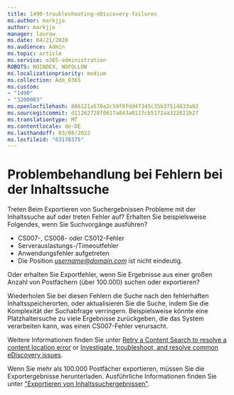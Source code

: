 ```yaml
---
title: 1490-troubleshooting-eDiscovery-failures
ms.author: markjjo
author: markjjo
manager: lauraw
ms.date: 04/21/2020
ms.audience: Admin
ms.topic: article
ms.service: o365-administration
ROBOTS: NOINDEX, NOFOLLOW
ms.localizationpriority: medium
ms.collection: Adm_O365
ms.custom:
- "1490"
- "3200003"
ms.openlocfilehash: 886121a570a2c59f8fdd47345c35b37514833a02
ms.sourcegitcommit: d11262728f0617a843a0117cb5172aa322022b27
ms.translationtype: MT
ms.contentlocale: de-DE
ms.lasthandoff: 03/08/2022
ms.locfileid: "63178375"
---
```

# <a name="troubleshoot-content-search-errors"></a>Problembehandlung bei Fehlern bei der Inhaltssuche

Treten Beim Exportieren von Suchergebnissen Probleme mit der Inhaltssuche auf oder treten Fehler auf?
Erhalten Sie beispielsweise Folgendes, wenn Sie Suchvorgänge ausführen?

- CS007-, CS008- oder CS012-Fehler
- Serverauslastungs-/Timeoutfehler
- Anwendungsfehler aufgetreten
- Die Position *username@domain.com* ist nicht eindeutig.

Oder erhalten Sie Exportfehler, wenn Sie Ergebnisse aus einer großen Anzahl von Postfächern (über 100.000) suchen oder exportieren?

Wiederholen Sie bei diesen Fehlern die Suche nach den fehlerhaften Inhaltsspeicherorten, oder aktualisieren Sie die Suche, indem Sie die Komplexität der Suchabfrage verringern. Beispielsweise könnte eine Platzhaltersuche zu viele Ergebnisse zurückgeben, die das System verarbeiten kann, was einen CS007-Fehler verursacht.

Weitere Informationen finden Sie unter [Retry a Content Search to resolve a content location error](https://docs.microsoft.com/microsoft-365/compliance/retry-failed-content-search) or [Investigate, troubleshoot, and resolve common eDiscovery issues](https://docs.microsoft.com/microsoft-365/compliance/ediscovery-troubleshooting-common-issues).

Wenn Sie mehr als 100.000 Postfächer exportieren, müssen Sie die Exportergebnisse herunterladen. Ausführliche Informationen finden Sie unter ["Exportieren von Inhaltssuchergebnissen"](https://docs.microsoft.com/microsoft-365/compliance/export-search-results).
